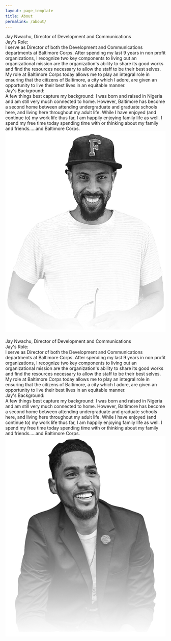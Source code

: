 ```yaml
---
layout: page_template
title: About
permalink: /about/
---
```




<div class="noisy_wrapper_member clearfix">
<div class="default_text_med half_float_left">
	<div class="wrapper_30 default_text_lg">Jay Nwachu, Director of Development and Communications</div><!-- removed .member_bio_title -->
	<div class="default_text_lg">Jay's Role:</div>
	<div class="wrapper_30">I serve as Director of both the Development and Communications departments at Baltimore Corps. After spending my last 9 years in non profit organizations, I recognize two key components to living out an organizational mission are the organization's ability to share its good works and find the resources necessary to allow the staff to be their best selves. My role at Baltimore Corps today allows me to play an integral role in ensuring that the citizens of Baltimore, a city which I adore, are given an opportunity to live their best lives in an equitable manner.</div>
	<div class="default_text_lg">Jay's Background:</div>
	<div class="wrapper_30">A few things best capture my background: I was born and raised in Nigeria and am still very much connected to home. However, Baltimore has become a second home between attending undergraduate and graduate schools here, and living here throughout my adult life. While I have enjoyed (and continue to) my work life thus far, I am happily enjoying family life as well. I spend my free time today spending time with or thinking about my family and friends.....and Baltimore Corps.</div>
</div>
<div class="member_bio_img">
	<img src="/img/nick.png" />
</div>
</div>
<div class="member_spacer">&nbsp;</div>
<div class="noisy_wrapper_member clearfix">
<div class="default_text_med half_float_left">
	<div class="wrapper_30 default_text_lg">Jay Nwachu, Director of Development and Communications</div>
	<div class="default_text_lg">Jay's Role:</div>
	<div class="wrapper_30">I serve as Director of both the Development and Communications departments at Baltimore Corps. After spending my last 9 years in non profit organizations, I recognize two key components to living out an organizational mission are the organization's ability to share its good works and find the resources necessary to allow the staff to be their best selves. My role at Baltimore Corps today allows me to play an integral role in ensuring that the citizens of Baltimore, a city which I adore, are given an opportunity to live their best lives in an equitable manner.</div>
	<div class="default_text_lg">Jay's Background:</div>
	<div class="wrapper_30">A few things best capture my background: I was born and raised in Nigeria and am still very much connected to home. However, Baltimore has become a second home between attending undergraduate and graduate schools here, and living here throughout my adult life. While I have enjoyed (and continue to) my work life thus far, I am happily enjoying family life as well. I spend my free time today spending time with or thinking about my family and friends.....and Baltimore Corps.</div>
</div>
<div class="member_bio_img">
	<img src="/img/chris.png" />
</div>
